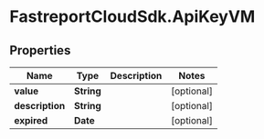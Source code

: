 # FastreportCloudSdk.ApiKeyVM

## Properties

Name | Type | Description | Notes
------------ | ------------- | ------------- | -------------
**value** | **String** |  | [optional] 
**description** | **String** |  | [optional] 
**expired** | **Date** |  | [optional] 


